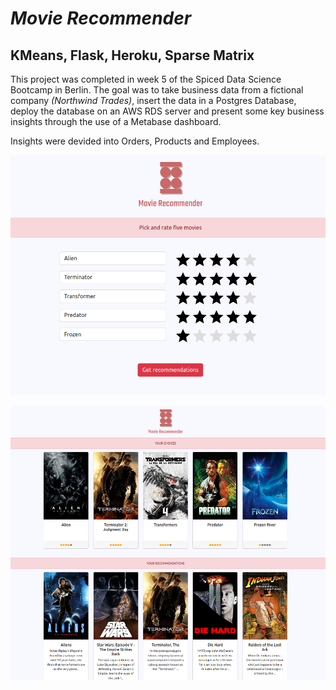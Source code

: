 # *Movie Recommender*
## KMeans, Flask, Heroku, Sparse Matrix

This project was completed in week 5 of the Spiced Data Science Bootcamp in Berlin. The goal was to take business data from a fictional company *(Northwind Trades)*, insert the data in a Postgres Database, deploy the database on an AWS RDS server and present some key business insights through the use of a Metabase dashboard.

Insights were devided into Orders, Products and Employees.

![](front_page.png)

![](recommends.png)
